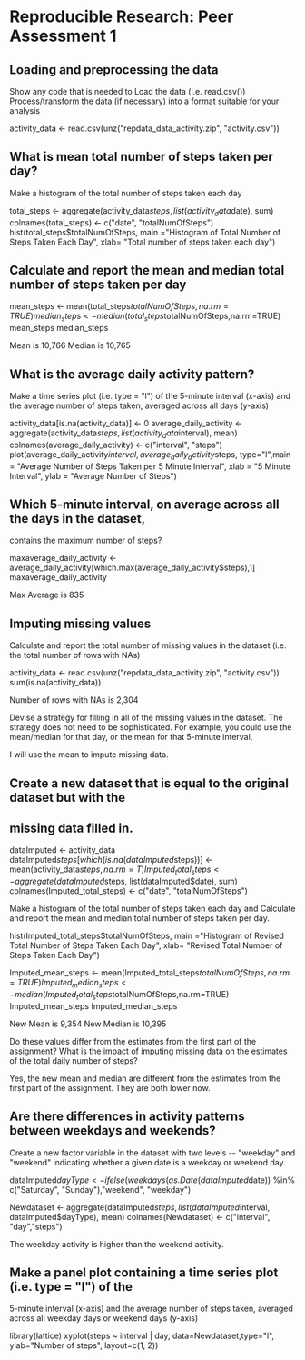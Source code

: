 # Reproducible Research: Peer Assessment 1

## Loading and preprocessing the data
Show any code that is needed to Load the data (i.e. read.csv())
Process/transform the data (if necessary) into a format suitable for your 
analysis

activity_data <- read.csv(unz("repdata_data_activity.zip", "activity.csv"))

## What is mean total number of steps taken per day?
Make a histogram of the total number of steps taken each day

total_steps <- aggregate(activity_data$steps, list(activity_data$date), sum)
colnames(total_steps) <- c("date", "totalNumOfSteps")
hist(total_steps$totalNumOfSteps,  main ="Histogram of Total Number of Steps Taken Each Day", xlab= "Total number of steps taken each day")

## Calculate and report the mean and median total number of steps taken per day

mean_steps <- mean(total_steps$totalNumOfSteps,na.rm=TRUE)
median_steps <- median(total_steps$totalNumOfSteps,na.rm=TRUE)
mean_steps
median_steps

Mean is 10,766
Median is 10,765

## What is the average daily activity pattern?
Make a time series plot (i.e. type = "l") of the 5-minute interval (x-axis) and the average number of steps taken, averaged across all days (y-axis)

activity_data[is.na(activity_data)] <- 0
average_daily_activity <- aggregate(activity_data$steps, list(activity_data$interval), mean)
colnames(average_daily_activity) <- c("interval", "steps")
plot(average_daily_activity$interval, average_daily_activity$steps, type="l",main = "Average Number of Steps Taken per 5 Minute Interval",
     xlab = "5 Minute Interval", ylab = "Average Number of Steps")
     
## Which 5-minute interval, on average across all the days in the dataset, 
contains the maximum number of steps?     

maxaverage_daily_activity <- average_daily_activity[which.max(average_daily_activity$steps),1]
maxaverage_daily_activity

Max Average is 835

## Imputing missing values
Calculate and report the total number of missing values in the dataset (i.e. the total number of rows with NAs)

activity_data <- read.csv(unz("repdata_data_activity.zip", "activity.csv"))
sum(is.na(activity_data))

Number of rows with NAs is 2,304

Devise a strategy for filling in all of the missing values in the dataset. The strategy does not need to be sophisticated. For example, you could use the mean/median for that day, or the mean for that 5-minute interval, 

I will use the mean to impute missing data.

## Create a new dataset that is equal to the original dataset but with the 
## missing data filled in.

dataImputed <- activity_data
dataImputed$steps[which(is.na(dataImputed$steps))] <- mean(activity_data$steps, na.rm = T)
Imputed_total_steps <- aggregate(dataImputed$steps, list(dataImputed$date), sum)
colnames(Imputed_total_steps) <- c("date", "totalNumOfSteps")

Make a histogram of the total number of steps taken each day and Calculate and report the mean and median total number of steps taken per day.

hist(Imputed_total_steps$totalNumOfSteps,  main ="Histogram of Revised Total Number of Steps Taken Each Day", xlab= "Revised Total Number of Steps Taken Each Day")

Imputed_mean_steps <- mean(Imputed_total_steps$totalNumOfSteps,na.rm=TRUE)
Imputed_median_steps <- median(Imputed_total_steps$totalNumOfSteps,na.rm=TRUE)
Imputed_mean_steps
Imputed_median_steps

New Mean is 9,354
New Median is 10,395

Do these values differ from the estimates from the first part of the 
assignment? What is the impact of imputing missing data on the estimates of the total daily number of steps?

Yes, the new mean and median are different from the estimates from the first part of the assignment.  They are both lower now.

## Are there differences in activity patterns between weekdays and weekends?
Create a new factor variable in the dataset with two levels -- "weekday" and "weekend" indicating whether a given date is a weekday or weekend day.

dataImputed$dayType <- ifelse(weekdays(as.Date(dataImputed$date)) %in% c("Saturday", "Sunday"),"weekend", "weekday")

Newdataset <- aggregate(dataImputed$steps, list(dataImputed$interval, dataImputed$dayType), mean)
colnames(Newdataset) <- c("interval", "day","steps")

The weekday activity is higher than the weekend activity.

## Make a panel plot containing a time series plot (i.e. type = "l") of the 
5-minute interval (x-axis) and the average number of steps taken, averaged 
across all weekday days or weekend days (y-axis)

library(lattice)
xyplot(steps ~ interval | day, data=Newdataset,type="l", ylab="Number of steps", layout=c(1, 2))



